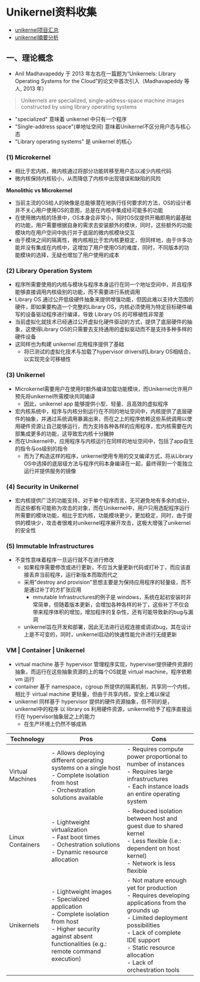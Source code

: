 # Unikernel资料收集

- [unikernel项目汇总](http://unikernel.org/projects/)
- [unikernel摘要分析](https://github.com/cetic/unikernels) 

## 一、理论概念

- Anil Madhavapeddy 于 2013 年左右在一篇题为“Unikernels: Library Operating Systems for the Cloud”的论文中首次引入（Madhavapeddy 等人, 2013 年）
> Unikernels are specialized, single-address-space machine images constructed by using library operating systems
- "specialized" 意味着 unikernel 中只有一个程序
- "Single-address space"(单地址空间) 意味着Unikernel不区分用户态与核心态
- "Library operating systems" 是 unikernel 的核心

### (1) Microkernel

- 相比于宏内核，微内核通过将部分功能转移至用户态以减少内核代码
- 微内核保持内核较小，从而降低了内核中出现错误和缺陷的风险

**Monolithic vs Microkernel**

- 当前主流的OS给人的映像是总能够潜在地执行任何要求的方法，OS的设计者并不关心用户使用OS的意图，总是在内核中集成经可能多的功能
- 在使用微内核的场景中，OS本身会非常小，同时OS仅提供开箱即用的最基础的功能，用户需要根据自身的需求去安装额外的模块，同时，这些额外的功能模块均在用户空间中执行并于底层的微内核模块交互
- 由于模块之间的隔离性，微内核相比于宏内核更稳定，但同样地，由于许多功能并没有集成在内核中，这增加了用户使用OS的难度，同时，不同版本的功能模块的选择，无疑也增加了用户使用的成本

### (2) Library Operation System

- 程序所需要使用的内核与模块与程序本身运行在同一个地址空间中，并且程序能够直接调用内核级别的功能，而不需要进行系统调用
- Library OS 通过公开低级硬件抽象来提供增强功能，但因此难以支持大范围的硬件，即如果要构造一个完整的Library OS，内核必须使用为特定目标硬件编写的设备驱动程序进行编译，导致 Library OS 的可移植性非常差
- 当前虚拟化就技术已经通过公开虚拟化硬件驱动的方式，提供了底层硬件的抽象，这使得Library OS的只需要去支持通用的虚拟驱动而不是支持多种多样的硬件设备
- 这同样也为构建 unikernel 应用程序提供了基础
  - 将已测试的虚拟化技术与加载了hypervisor drivers的Library OS相结合，以实现完全可移植性

### (3) Unikernel

- Microkernel需要用户在使用时额外编译加载功能模块，而Unikernel允许用户预先将unikernel所需模块共同编译
  - 因此，unikernel app 能够提供小型、轻量、且高效的虚拟程序
- 宏内核系统中，程序与内核分别运行在不同的地址空间中，内核提供了底层硬件的抽象，并通过系统调用暴漏出来，而在之上的程序依赖这些系统调用以使用硬件资源让自己能够运行，而为支持各种各样的应用程序，宏内核需要在内部集成更多的功能，这导致宏内核十分臃肿
- 而在Unikernel中，应用程序与内核运行在同样的地址空间中，包括了app自生的指令与os级别的指令
  - 而为了构造这样的程序，unkernel使用专用的交叉编译方式，将从Library OS中选择的底层级方法与程序代码本身编译在一起，最终得到一个能独立运行并提供服务的镜像

### (4) Security in Unikernel

- 宏内核提供广泛的功能支持，对于单个程序而言，无可避免地有多余的成分，而这些都有可能称为攻击的对象，而在Unikernel中，用户只用选配程序运行所需要的模块功能，相比于宏内核，功能模块更少，更加稳定，同时，由于提供的模块少，攻击者很难对unikernel程序展开攻击，这极大增强了unikernel的安全性

### (5) Immutable Infrastructures

- 不变性意味着程序一旦运行就不在进行修改
  - 如果程序需要修改或进行更新，不应当大量更新代码或打补丁，而应该直接丢弃当前程序，运行新版本而取而代之
  - 采用"destroy and provision"思想主要是为保持应用程序的轻量级，而不是通过补丁的方扩张应用
    - mmutable Infrastructures的例子是 windows，系统在起初安装时非常简单，但随着版本更新，会增加各种各样的补丁，这些补丁不仅会带来程序体积的增加，增加程序的复杂性，还有可能导致新的bug与漏洞
  - unikernel旨在开发和部署，因此无法进行远程连接或调试bug，其在设计上是不可变的，同时，unikernel启动的快速性能允许进行无缝更新

### VM | Container | Unikernel

- virtual machine 基于 hypervisor 管理程序实现，hyperviser提供硬件资源的抽象，而运行在这些抽象资源的上的每个OS就是 virtual machine，程序依赖 vm 运行
- container 基于 namespace，cgroup 所提供的隔离机制，共享同一个内核，相比于 virtual machine 更轻量，但由于共享内核，安全上难以保证
- unikernel 同样基于 hypervisor 提供的硬件资源抽象，但不同的是，unikernel中的程序 以 library os 利用硬件资源，unikernel给予了程序直接运行在 hypervisor抽象层之上的能力
  - 在生产环境上仍然不够成熟

| Technology       | Pros                                                                                                                                                                        | Cons                                                                                                                                                                                                                                           |
| ---------------- | --------------------------------------------------------------------------------------------------------------------------------------------------------------------------- | ---------------------------------------------------------------------------------------------------------------------------------------------------------------------------------------------------------------------------------------------- |
| Virtual Machines | - Allows deploying different operating systems on a single host<br> - Complete isolation from host<br> - Orchestration solutions available                                  | - Requires compute power proportional to number of instances<br> - Requires large infrastructures<br> - Each instance loads an entire operating system                                                                                         |
| Linux Containers | - Lightweight virtualization<br> - Fast boot times<br> - Ochestration solutions<br> - Dynamic resource allocation                                                           | - Reduced isolation between host and guest due to shared kernel<br> - Less flexible (i.e.: dependent on host kernel)<br> - Network is less flexible                                                                                            |
| Unikernels       | - Lightweight images<br> - Specialized application<br> - Complete isolation from host<br> - Higher security against absent functionalities (e.g.: remote command execution) | - Not mature enough yet for production<br> - Requires developing applications from the grounds up<br> - Limited deployment possibilities<br> - Lack of complete IDE support<br> - Static resource allocation<br> - Lack of orchestration tools |